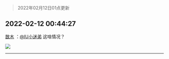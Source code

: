 > 2022年02月12日01点更新
<link rel="stylesheet" href="https://cdn.jsdelivr.net/gh/taotie6/sampleJSON@main/css/photo_show.css">
<meta name="referrer" content="no-referrer" />


 ## 2022-02-12 00:44:27 

 [㪚木](https://www.coolapk.com/feed/33483355?shareKey=MWQwZDRiZmQzOTg0NjIwNjk2MzQ~) ：<a class="feed-link-uname" href="/u/IU小迷弟">@IU小迷弟</a> 这啥情况？ 

<div class="album">
<img class="img-item" src="http://image.coolapk.com/feed/2022/0212/00/1081091_9371ee70_7867_0907_737@1080x2340.jpeg" />
</div>

 ------- 

